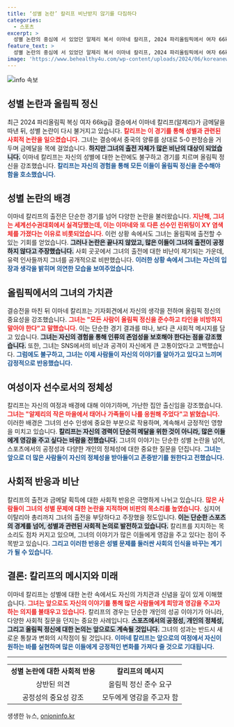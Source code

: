 ```yaml
---
title: ‘성별 논란’ 칼리프 비난받지 않기를 다짐하다
categories:
  - 스포츠
excerpt: >
  성별 논란의 중심에 서 있었던 알제리 복서 이마네 칼리프, 2024 파리올림픽에서 여자 66kg급 금메달을 획득! 그녀는 올림픽 정신을 강조하며 비난에 대한 입장을 밝혔습니다. 点击揭晓 더 많은 이야기를!
feature_text: >
  성별 논란의 중심에 서 있었던 알제리 복서 이마네 칼리프, 2024 파리올림픽에서 여자 66kg급 금메달을 획득! 그녀는 올림픽 정신을 강조하며 비난에 대한 입장을 밝혔습니다. 点击揭晓 더 많은 이야기를!
image: 'https://www.behealthy4u.com/wp-content/uploads/2024/06/koreanews.jpg'
---
```


<p><img src="https://www.behealthy4u.com/wp-content/uploads/2024/06/koreanews.jpg" alt="info 속보" /></p>

<h2 data-ke-size="size26">성별 논란과 올림픽 정신</h2>

<p data-ke-size="size16"></p>

<p>최근 2024 파리올림픽 복싱 여자 66kg급 결승에서 이마네 칼리프(알제리)가 금메달을 따낸 뒤, 성별 논란이 다시 불거지고 있습니다. <b><span style="color: #ee2323;">칼리프는 이 경기를 통해 성별과 관련된 사회적 논란을 일으켰습니다.</span></b> 그녀는 결승에서 중국의 양류를 상대로 5-0 판정승을 거두며 금메달을 목에 걸었습니다. <b><span style="background-color: #21538527;">하지만 그녀의 출전 자체가 많은 비난의 대상이 되었습니다.</span></b> 이마네 칼리프는 자신의 성별에 대한 논란에도 불구하고 경기를 치르며 올림픽 정신을 강조했습니다. <b><span style="color: #1a5490;">칼리프는 자신의 경험을 통해 모든 이들이 올림픽 정신을 준수해야 함을 호소했습니다.</span></b></p>

<p data-ke-size="size16"></p>

<h2 data-ke-size="size26">성별 논란의 배경</h2>

<p>이마네 칼리프의 출전은 단순한 경기를 넘어 다양한 논란을 불러왔습니다. <b><span style="color: #ee2323;">지난해, 그녀는 세계선수권대회에서 실격당했는데, 이는 이마네와 또 다른 선수인 린위팅이 XY 염색체를 가졌다는 이유로 비롯되었습니다.</span></b> 이런 상황 속에서도 그녀는 올림픽에 출전할 수 있는 기회를 얻었습니다. <b><span style="background-color: #21538527;">그러나 논란은 끝나지 않았고, 많은 이들이 그녀의 출전이 공정하지 않다고 주장했습니다.</span></b> 사회 곳곳에서 그녀의 출전에 대한 비난이 제기되는 가운데, 유력 인사들까지 그녀를 공개적으로 비판했습니다. <b><span style="color: #1a5490;">이러한 상황 속에서 그녀는 자신의 입장과 생각을 밝히며 의연한 모습을 보여주었습니다.</span></b></p>

<p data-ke-size="size16"></p>

<h2 data-ke-size="size26">올림픽에서의 그녀의 가치관</h2>

<p>결승전을 마친 뒤 이마네 칼리프는 기자회견에서 자신의 생각을 전하며 올림픽 정신의 중요성을 강조했습니다. <b><span style="color: #ee2323;">그녀는 "모든 사람이 올림픽 정신을 준수하고 타인을 비방하지 말아야 한다"고 말했습니다.</span></b> 이는 단순한 경기 결과를 떠나, 보다 큰 사회적 메시지를 담고 있습니다. <b><span style="background-color: #21538527;">그녀는 자신의 경험을 통해 인류의 존엄성을 보호해야 한다는 점을 강조했습니다.</span></b> 또한, 그녀는 SNS에서의 비난과 공격이 자신에게 큰 고통이었다고 고백했습니다. <b><span style="color: #1a5490;">그럼에도 불구하고, 그녀는 이제 사람들이 자신의 이야기를 알아가고 있다고 느끼며 감정적으로 반응했습니다.</span></b></p>

<p data-ke-size="size16"></p>

<h2 data-ke-size="size26">여성이자 선수로서의 정체성</h2>

<p>칼리프는 자신의 여정과 배경에 대해 이야기하며, 가난한 집안 출신임을 강조했습니다. <b><span style="color: #ee2323;">그녀는 "알제리의 작은 마을에서 태어나 가족들이 나를 응원해 주었다"고 밝혔습니다.</span></b> 이러한 배경은 그녀의 선수 인생에 중요한 부분으로 작용하며, 계속해서 긍정적인 영향을 미치고 있습니다. <b><span style="background-color: #21538527;">칼리프는 자신의 경력이 단순히 메달을 위한 것이 아니라, 많은 이들에게 영감을 주고 싶다는 바람을 전했습니다.</span></b> 그녀의 이야기는 단순한 성별 논란을 넘어, 스포츠에서의 공정성과 다양한 개인의 정체성에 대한 중요한 질문을 던집니다. <b><span style="color: #1a5490;">그녀는 앞으로 더 많은 사람들이 자신의 정체성을 받아들이고 존중받기를 원한다고 전했습니다.</span></b></p>

<p data-ke-size="size16"></p>

<h2 data-ke-size="size26">사회적 반응과 비난</h2>

<p>칼리프의 출전과 금메달 획득에 대한 사회적 반응은 극명하게 나뉘고 있습니다. <b><span style="color: #ee2323;">많은 사람들이 그녀의 성별 문제에 대한 논란을 지적하며 비판의 목소리를 높였습니다.</span></b> 심지어 이탈리아 총리까지 그녀의 출전을 부당하다고 주장했을 정도입니다. <b><span style="background-color: #21538527;">이는 단순한 스포츠의 경계를 넘어, 성별과 관련된 사회적 논의로 발전하고 있습니다.</span></b> 칼리프를 지지하는 목소리도 점차 커지고 있으며, 그녀의 이야기가 많은 이들에게 영감을 주고 있다는 점이 주목받고 있습니다. <b><span style="color: #1a5490;">그리고 이러한 반응은 성별 문제를 둘러싼 사회의 인식을 바꾸는 계기가 될 수 있습니다.</span></b></p>

<p data-ke-size="size16"></p>

<h2 data-ke-size="size26">결론: 칼리프의 메시지와 미래</h2>

<p>이마네 칼리프는 성별에 대한 논란 속에서도 자신의 가치관과 신념을 깊이 있게 이해했습니다. <b><span style="color: #ee2323;">그녀는 앞으로도 자신의 이야기를 통해 많은 사람들에게 희망과 영감을 주고자 하는 의지를 불태우고 있습니다.</span></b> 칼리프의 경우는 단순한 개인의 성공 이야기가 아니라, 다양한 사회적 질문을 던지는 중요한 사례입니다. <b><span style="background-color: #21538527;">스포츠에서의 공정성, 개인의 정체성, 그리고 올림픽 정신에 대한 논의는 앞으로도 계속될 것입니다.</span></b> 그녀의 성과는 반드시 새로운 통찰과 변화의 시작점이 될 것입니다. <b><span style="color: #1a5490;">이마네 칼리프는 앞으로의 여정에서 자신이 원하는 바를 실현하며 많은 이들에게 긍정적인 변화를 가져다 줄 것으로 기대됩니다.</span></b></p>

<p data-ke-size="size16"></p>

<hr>

<table style="width: 100%; border-collapse: collapse;">
<tr>
<td style="text-align: center; height: 17px;"><b>성별 논란에 대한 사회적 반응</b></td>
<td style="text-align: center; height: 17px;"><b>칼리프의 메시지</b></td>
</tr>
<tr>
<td style="text-align: center; height: 17px;">상반된 의견</td>
<td style="text-align: center; height: 17px;">올림픽 정신 준수 요구</td>
</tr>
<tr>
<td style="text-align: center; height: 17px;">공정성의 중요성 강조</td>
<td style="text-align: center; height: 17px;">모두에게 영감을 주고자 함</td>
</tr>
</table>
생생한 뉴스, <a href="https://onioninfo.kr" rel="dofollow">onioninfo.kr</a>


